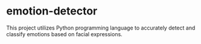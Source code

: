# emotion-detector
This project utilizes Python programming language to accurately detect and classify emotions based on facial expressions.
